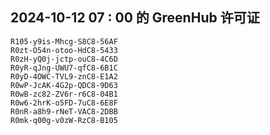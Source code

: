 ## 2024-10-12 07 : 00 的 GreenHub 许可证
```
R105-y9is-Mhcg-S8C8-56AF
R0zt-O54n-otoo-HdC8-5433
R0zH-yQ0j-jctp-ouC8-4C6D
R0yR-qJng-UWU7-qfC8-6B1C
R0yD-4OWC-TVL9-znC8-E1A2
R0wP-JcAK-4G2p-QDC8-9D63
R0wB-zc82-ZV6r-r6C8-04B1
R0w6-2hrK-o5FD-7uC8-6E8F
R0nR-a8h9-rNeT-VAC8-2DBB
R0mk-q00g-v0zW-RzC8-B105
```

